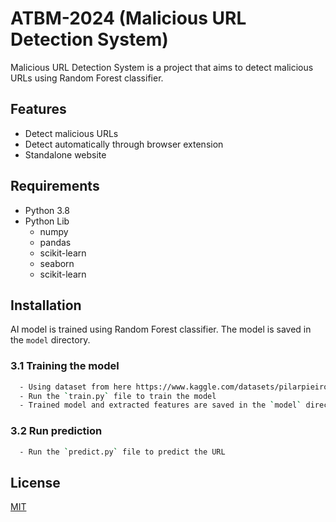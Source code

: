 
# ATBM-2024 (Malicious URL Detection System)

Malicious URL Detection System is a project that aims to detect malicious URLs using Random Forest classifier. 

## Features

- Detect malicious URLs
- Detect automatically through browser extension
- Standalone website


## Requirements

- Python 3.8
- Python Lib
  - numpy
  - pandas
  - scikit-learn
  - seaborn
  - scikit-learn


## Installation

AI model is trained using Random Forest classifier. The model is saved in the `model` directory. 

### 3.1 Training the model
```bash
  - Using dataset from here https://www.kaggle.com/datasets/pilarpieiro/tabular-dataset-ready-for-malicious-url-detection/data?select=train_dataset.csv
  - Run the `train.py` file to train the model
  - Trained model and extracted features are saved in the `model` directory
```

### 3.2 Run prediction
```bash
  - Run the `predict.py` file to predict the URL
```


## License

[MIT](https://choosealicense.com/licenses/mit/)

